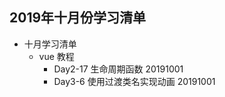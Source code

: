 ## 2019年十月份学习清单

- 十月学习清单
    - vue 教程
        - Day2-17 生命周期函数 20191001
        - Day3-6 使用过渡类名实现动画 20191001